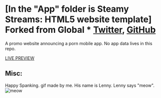 # [In the "App" folder is Steamy Streams: HTML5 website template] Forked from Global *  [Twitter](https://twitter.com/BuckyMaler), [GitHub](https://github.com/BuckyMaler)


A promo website announcing a porn mobile app. No app data lives in this repo.


[LIVE PREVIEW](https://mywetpuss.com/app/index.html)

## Misc:
Happy Spanking.
gif made by me. His name is Lenny. Lenny says "meow".
![meow](https://github.com/steamystreams/steamystreams.github.io/blob/main/scroll_cat2.gif)
